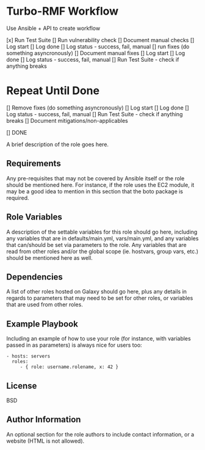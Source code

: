 Turbo-RMF Workflow
=========

Use Ansible + API to create workflow

[x] Run Test Suite
[] Run vulnerability check
   [] Document manual checks
   [] Log start
   [] Log done
   [] Log status - success, fail, manual
[] run fixes (do something asyncronously)
   [] Document manual fixes
   [] Log start
   [] Log done
   [] Log status - success, fail, manual
[] Run Test Suite - check if anything breaks

# Repeat Until Done
[] Remove fixes (do something asyncronously)
   [] Log start
   [] Log done
   [] Log status - success, fail, manual
[] Run Test Suite - check if anything breaks
[] Document mitigations/non-applicables

[] DONE


A brief description of the role goes here.

Requirements
------------

Any pre-requisites that may not be covered by Ansible itself or the role should be mentioned here. For instance, if the role uses the EC2 module, it may be a good idea to mention in this section that the boto package is required.

Role Variables
--------------

A description of the settable variables for this role should go here, including any variables that are in defaults/main.yml, vars/main.yml, and any variables that can/should be set via parameters to the role. Any variables that are read from other roles and/or the global scope (ie. hostvars, group vars, etc.) should be mentioned here as well.

Dependencies
------------

A list of other roles hosted on Galaxy should go here, plus any details in regards to parameters that may need to be set for other roles, or variables that are used from other roles.

Example Playbook
----------------

Including an example of how to use your role (for instance, with variables passed in as parameters) is always nice for users too:

    - hosts: servers
      roles:
         - { role: username.rolename, x: 42 }

License
-------

BSD

Author Information
------------------

An optional section for the role authors to include contact information, or a website (HTML is not allowed).

